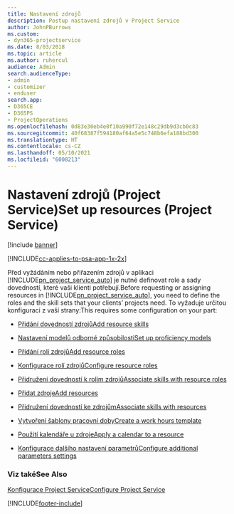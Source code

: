 ```yaml
---
title: Nastavení zdrojů
description: Postup nastavení zdrojů v Project Service
author: JohnPBurrows
ms.custom:
- dyn365-projectservice
ms.date: 8/03/2018
ms.topic: article
ms.author: ruhercul
audience: Admin
search.audienceType:
- admin
- customizer
- enduser
search.app:
- D365CE
- D365PS
- ProjectOperations
ms.openlocfilehash: 0d83e30eb4e0f10a990f72e148c29db9d3cb0c83
ms.sourcegitcommit: 40f68387f594180af64a5e5c748b6efa188bd300
ms.translationtype: HT
ms.contentlocale: cs-CZ
ms.lasthandoff: 05/10/2021
ms.locfileid: "6008213"
---
```

# <a name="set-up-resources-project-service"></a><span data-ttu-id="1eb1f-103">Nastavení zdrojů (Project Service)</span><span class="sxs-lookup"><span data-stu-id="1eb1f-103">Set up resources (Project Service)</span></span>

[!include [banner](../includes/psa-now-project-operations.md)]

[!INCLUDE[cc-applies-to-psa-app-1x-2x](../includes/cc-applies-to-psa-app-1x-2x.md)]

<span data-ttu-id="1eb1f-104">Před vyžádáním nebo přiřazením zdrojů v aplikaci [!INCLUDE[pn_project_service_auto](../includes/pn-project-service-auto.md)] je nutné definovat role a sady dovedností, které vaši klienti potřebují.</span><span class="sxs-lookup"><span data-stu-id="1eb1f-104">Before requesting or assigning resources in [!INCLUDE[pn_project_service_auto](../includes/pn-project-service-auto.md)], you need to define the roles and the skill sets that your clients’ projects need.</span></span> <span data-ttu-id="1eb1f-105">To vyžaduje určitou konfiguraci z vaší strany:</span><span class="sxs-lookup"><span data-stu-id="1eb1f-105">This requires some configuration on your part:</span></span>  
  
-   [<span data-ttu-id="1eb1f-106">Přidání dovedností zdrojů</span><span class="sxs-lookup"><span data-stu-id="1eb1f-106">Add resource skills</span></span>](../psa/add-resource-skills.md)  
  
-   [<span data-ttu-id="1eb1f-107">Nastavení modelů odborné způsobilosti</span><span class="sxs-lookup"><span data-stu-id="1eb1f-107">Set up proficiency models</span></span>](../psa/set-up-proficiency-models.md)  
  
-   [<span data-ttu-id="1eb1f-108">Přidání rolí zdrojů</span><span class="sxs-lookup"><span data-stu-id="1eb1f-108">Add resource roles</span></span>](../psa/add-resource-roles.md)  
  
-   [<span data-ttu-id="1eb1f-109">Konfigurace rolí zdrojů</span><span class="sxs-lookup"><span data-stu-id="1eb1f-109">Configure resource roles</span></span>](../psa/configure-resource-roles.md)  
  
-   [<span data-ttu-id="1eb1f-110">Přidružení dovedností k rolím zdrojů</span><span class="sxs-lookup"><span data-stu-id="1eb1f-110">Associate skills with resource roles</span></span>](../psa/associate-skills-with-resource-roles.md)  
  
-   [<span data-ttu-id="1eb1f-111">Přidat zdroje</span><span class="sxs-lookup"><span data-stu-id="1eb1f-111">Add resources</span></span>](../psa/add-resources.md)  
  
-   [<span data-ttu-id="1eb1f-112">Přidružení dovedností ke zdrojům</span><span class="sxs-lookup"><span data-stu-id="1eb1f-112">Associate skills with resources</span></span>](../psa/associate-skills-with-resources.md)  
  
-   [<span data-ttu-id="1eb1f-113">Vytvoření šablony pracovní doby</span><span class="sxs-lookup"><span data-stu-id="1eb1f-113">Create a work hours template</span></span>](../psa/create-work-hours-template.md)  
  
-   [<span data-ttu-id="1eb1f-114">Použití kalendáře u zdroje</span><span class="sxs-lookup"><span data-stu-id="1eb1f-114">Apply a calendar to a resource</span></span>](../psa/apply-calendar-resource.md)  
  
-   [<span data-ttu-id="1eb1f-115">Konfigurace dalšího nastavení parametrů</span><span class="sxs-lookup"><span data-stu-id="1eb1f-115">Configure additional parameters settings</span></span>](../psa/configure-additional-parameters-settings.md)  
  
### <a name="see-also"></a><span data-ttu-id="1eb1f-116">Viz také</span><span class="sxs-lookup"><span data-stu-id="1eb1f-116">See Also</span></span>  
 [<span data-ttu-id="1eb1f-117">Konfigurace Project Service</span><span class="sxs-lookup"><span data-stu-id="1eb1f-117">Configure Project Service</span></span>](../psa/configure.md)


[!INCLUDE[footer-include](../includes/footer-banner.md)]